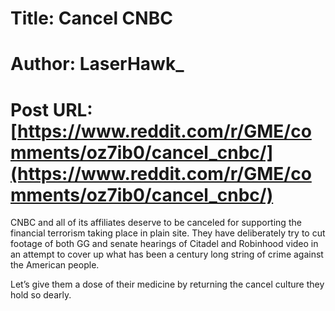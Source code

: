 # Title: Cancel CNBC
# Author: LaserHawk_
# Post URL: [https://www.reddit.com/r/GME/comments/oz7ib0/cancel_cnbc/](https://www.reddit.com/r/GME/comments/oz7ib0/cancel_cnbc/)


CNBC and all of its affiliates deserve to be canceled for supporting the financial terrorism taking place in plain site. They have deliberately try to cut footage of both GG and senate hearings of Citadel and Robinhood video in an attempt to cover up what has been a century long string of crime against the American people.

Let’s give them a dose of their medicine by returning the cancel culture they hold so dearly.